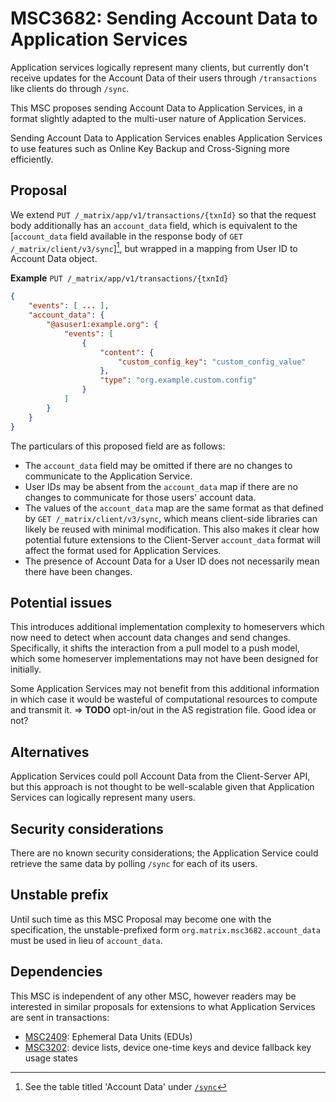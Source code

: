 # MSC3682: Sending Account Data to Application Services

Application services logically represent many clients, but currently don't receive
updates for the Account Data of their users through `/transactions` like clients
do through `/sync`.

This MSC proposes sending Account Data to Application Services, in a format slightly
adapted to the multi-user nature of Application Services.

Sending Account Data to Application Services enables Application Services to use
features such as Online Key Backup and Cross-Signing more efficiently.


## Proposal

We extend `PUT /_matrix/app/v1/transactions/{txnId}` so that the request body
additionally has an `account_data` field, which is equivalent to the [`account_data`
field available in the response body of `GET /_matrix/client/v3/sync`][^AccountData], but wrapped in
a mapping from User ID to Account Data object.

[^AccountData]: See the table titled 'Account Data' under [`/sync`](https://spec.matrix.org/v1.1/client-server-api/#get_matrixclientv3sync)

**Example**
`PUT /_matrix/app/v1/transactions/{txnId}`
```json
{
    "events": [ ... ],
    "account_data": {
        "@asuser1:example.org": {
            "events": [
                {
                    "content": {
                        "custom_config_key": "custom_config_value"
                    },
                    "type": "org.example.custom.config"
                }
            ]
        }
    }
}
```

The particulars of this proposed field are as follows:

- The `account_data` field may be omitted if there are no changes to communicate
  to the Application Service.
- User IDs may be absent from the `account_data` map if there are no changes
  to communicate for those users' account data.
- The values of the `account_data` map are the same format as that defined by
  `GET /_matrix/client/v3/sync`, which means client-side libraries can likely
  be reused with minimal modification.
  This also makes it clear how potential future extensions to the Client-Server
  `account_data` format will affect the format used for Application Services.
- The presence of Account Data for a User ID does not necessarily mean there have
  been changes.


## Potential issues

This introduces additional implementation complexity to homeservers which now need to detect when
account data changes and send changes. Specifically, it shifts the interaction from a pull model to a push model, which some homeserver implementations may not have been designed for initially.

Some Application Services may not benefit from this additional information in which case it would
be wasteful of computational resources to compute and transmit it.
⇒ **TODO** opt-in/out in the AS registration file. Good idea or not?


## Alternatives

Application Services could poll Account Data from the Client-Server API, but this approach is not
thought to be well-scalable given that Application Services can logically represent many users.


## Security considerations

There are no known security considerations; the Application Service could retrieve the same data by
polling `/sync` for each of its users.


## Unstable prefix

Until such time as this MSC Proposal may become one with the specification, the unstable-prefixed form
`org.matrix.msc3682.account_data` must be used in lieu of `account_data`.

## Dependencies

This MSC is independent of any other MSC, however readers may be interested in similar
proposals for extensions to what Application Services are sent in transactions:

- [MSC2409](https://github.com/matrix-org/matrix-doc/pull/2409): Ephemeral Data Units (EDUs)
- [MSC3202](https://github.com/matrix-org/matrix-doc/pull/3202): device lists, device one-time keys and device fallback key usage states
